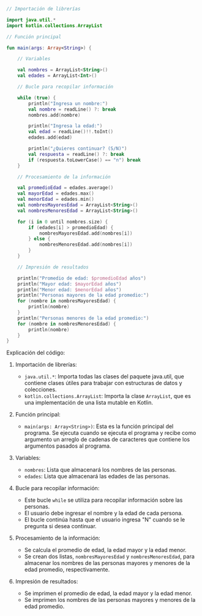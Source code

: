 ```kotlin
// Importación de librerías

import java.util.*
import kotlin.collections.ArrayList

// Función principal

fun main(args: Array<String>) {

    // Variables

    val nombres = ArrayList<String>()
    val edades = ArrayList<Int>()

    // Bucle para recopilar información

    while (true) {
        println("Ingresa un nombre:")
        val nombre = readLine() ?: break
        nombres.add(nombre)

        println("Ingresa la edad:")
        val edad = readLine()!!.toInt()
        edades.add(edad)

        println("¿Quieres continuar? (S/N)")
        val respuesta = readLine() ?: break
        if (respuesta.toLowerCase() == "n") break
    }

    // Procesamiento de la información

    val promedioEdad = edades.average()
    val mayorEdad = edades.max()
    val menorEdad = edades.min()
    val nombresMayoresEdad = ArrayList<String>()
    val nombresMenoresEdad = ArrayList<String>()

    for (i in 0 until nombres.size) {
        if (edades[i] > promedioEdad) {
            nombresMayoresEdad.add(nombres[i])
        } else {
            nombresMenoresEdad.add(nombres[i])
        }
    }

    // Impresión de resultados

    println("Promedio de edad: $promedioEdad años")
    println("Mayor edad: $mayorEdad años")
    println("Menor edad: $menorEdad años")
    println("Personas mayores de la edad promedio:")
    for (nombre in nombresMayoresEdad) {
        println(nombre)
    }
    println("Personas menores de la edad promedio:")
    for (nombre in nombresMenoresEdad) {
        println(nombre)
    }
}
```

Explicación del código:

1. Importación de librerías:

   - `java.util.*`: Importa todas las clases del paquete java.util, que contiene clases útiles para trabajar con estructuras de datos y colecciones.
   - `kotlin.collections.ArrayList`: Importa la clase `ArrayList`, que es una implementación de una lista mutable en Kotlin.

2. Función principal:

   - `main(args: Array<String>)`: Esta es la función principal del programa. Se ejecuta cuando se ejecuta el programa y recibe como argumento un arreglo de cadenas de caracteres que contiene los argumentos pasados al programa.

3. Variables:

   - `nombres`: Lista que almacenará los nombres de las personas.
   - `edades`: Lista que almacenará las edades de las personas.

4. Bucle para recopilar información:

   - Este bucle `while` se utiliza para recopilar información sobre las personas.
   - El usuario debe ingresar el nombre y la edad de cada persona.
   - El bucle continúa hasta que el usuario ingresa "N" cuando se le pregunta si desea continuar.

5. Procesamiento de la información:

   - Se calcula el promedio de edad, la edad mayor y la edad menor.
   - Se crean dos listas, `nombresMayoresEdad` y `nombresMenoresEdad`, para almacenar los nombres de las personas mayores y menores de la edad promedio, respectivamente.

6. Impresión de resultados:

   - Se imprimen el promedio de edad, la edad mayor y la edad menor.
   - Se imprimen los nombres de las personas mayores y menores de la edad promedio.